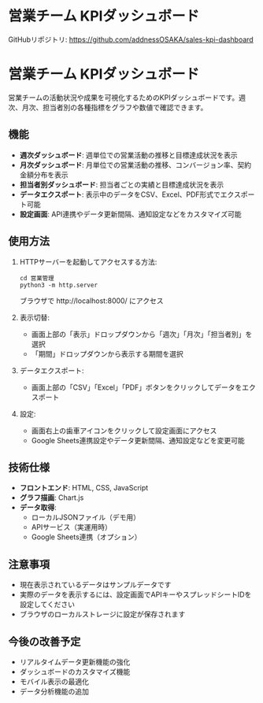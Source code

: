 # 営業チーム KPIダッシュボード

GitHubリポジトリ: https://github.com/addnessOSAKA/sales-kpi-dashboard

# 営業チーム KPIダッシュボード

営業チームの活動状況や成果を可視化するためのKPIダッシュボードです。週次、月次、担当者別の各種指標をグラフや数値で確認できます。

## 機能

- **週次ダッシュボード**: 週単位での営業活動の推移と目標達成状況を表示
- **月次ダッシュボード**: 月単位での営業活動の推移、コンバージョン率、契約金額分布を表示
- **担当者別ダッシュボード**: 担当者ごとの実績と目標達成状況を表示
- **データエクスポート**: 表示中のデータをCSV、Excel、PDF形式でエクスポート可能
- **設定画面**: API連携やデータ更新間隔、通知設定などをカスタマイズ可能

## 使用方法

1. HTTPサーバーを起動してアクセスする方法:
   ```
   cd 営業管理
   python3 -m http.server
   ```
   ブラウザで http://localhost:8000/ にアクセス

2. 表示切替:
   - 画面上部の「表示」ドロップダウンから「週次」「月次」「担当者別」を選択
   - 「期間」ドロップダウンから表示する期間を選択

3. データエクスポート:
   - 画面上部の「CSV」「Excel」「PDF」ボタンをクリックしてデータをエクスポート

4. 設定:
   - 画面右上の歯車アイコンをクリックして設定画面にアクセス
   - Google Sheets連携設定やデータ更新間隔、通知設定などを変更可能

## 技術仕様

- **フロントエンド**: HTML, CSS, JavaScript
- **グラフ描画**: Chart.js
- **データ取得**: 
  - ローカルJSONファイル（デモ用）
  - APIサービス（実運用時）
  - Google Sheets連携（オプション）

## 注意事項

- 現在表示されているデータはサンプルデータです
- 実際のデータを表示するには、設定画面でAPIキーやスプレッドシートIDを設定してください
- ブラウザのローカルストレージに設定が保存されます

## 今後の改善予定

- リアルタイムデータ更新機能の強化
- ダッシュボードのカスタマイズ機能
- モバイル表示の最適化
- データ分析機能の追加 
